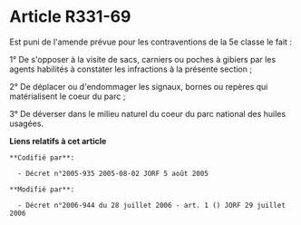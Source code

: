 # Article R331-69

Est puni de l'amende prévue pour les contraventions de la 5e classe le fait :

1° De s'opposer à la visite de sacs, carniers ou poches à gibiers par les agents habilités à constater les infractions à la
présente section ;

2° De déplacer ou d'endommager les signaux, bornes ou repères qui matérialisent le coeur du parc ;

3° De déverser dans le milieu naturel du coeur du parc national des huiles usagées.

**Liens relatifs à cet article**

	**Codifié par**:

	  - Décret n°2005-935 2005-08-02 JORF 5 août 2005

	**Modifié par**:

	  - Décret n°2006-944 du 28 juillet 2006 - art. 1 () JORF 29 juillet 2006
